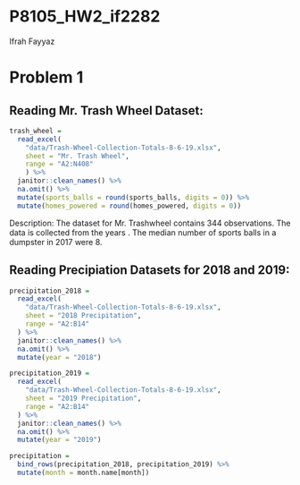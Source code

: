 P8105\_HW2\_if2282
================
Ifrah Fayyaz

# Problem 1

## Reading Mr. Trash Wheel Dataset:

``` r
trash_wheel = 
  read_excel(
    "data/Trash-Wheel-Collection-Totals-8-6-19.xlsx",
    sheet = "Mr. Trash Wheel",
    range = "A2:N408"
    ) %>%
  janitor::clean_names() %>%
  na.omit() %>%
  mutate(sports_balls = round(sports_balls, digits = 0)) %>%
  mutate(homes_powered = round(homes_powered, digits = 0))
```

Description: The dataset for Mr. Trashwheel contains 344 observations.
The data is collected from the years . The median number of sports balls
in a dumpster in 2017 were 8.

## Reading Precipiation Datasets for 2018 and 2019:

``` r
precipitation_2018 = 
  read_excel(
    "data/Trash-Wheel-Collection-Totals-8-6-19.xlsx",
    sheet = "2018 Precipitation",
    range = "A2:B14"
  ) %>%
  janitor::clean_names() %>%
  na.omit() %>%
  mutate(year = "2018")

precipitation_2019 = 
  read_excel(
    "data/Trash-Wheel-Collection-Totals-8-6-19.xlsx",
    sheet = "2019 Precipitation",
    range = "A2:B14"
  ) %>%
  janitor::clean_names() %>%
  na.omit() %>%
  mutate(year = "2019")

precipitation =
  bind_rows(precipitation_2018, precipitation_2019) %>%
  mutate(month = month.name[month])
```
